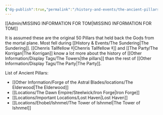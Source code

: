 ```yaml
---
{"dg-publish":true,"permalink":"/history-and-events/the-ancient-pillars/","updated":"2025-03-01T21:15:14.932+00:00"}
---
```



[[Admin/MISSING INFORMATION FOR TOM\|MISSING INFORMATION FOR TOM]]

It is assumed these are the original 50 Pillars that held back the Gods from the mortal plane. Most fell during [[History & Events/The Sundering\|The Sundering]]. [[Chenris Tallfellow ‡\|Chenris Tallfellow ‡]] and [[The Party/The Korrigan\|The Korrigan]] know a lot more about the history of [[Other Information/Display Tags/The Towers\|the pillars]] than the rest of [[Other Information/Display Tags/The Party\|The Party]]. 

List of Ancient Pillars:
- [[Other Information/Forge of the Astral Blades/locations/The Elderwood\|The Elderwood]]
- [[Locations/The Dawn Empire/Steelwick/Iron Forge\|Iron Forge]]
- [[Locations/Important Locations/Lost Haven\|Lost Haven]]
- [[Locations/Ehobel/Ishnmel/The Tower of Ishnmel\|The Tower of Ishnmel]]
 